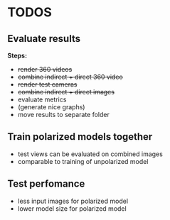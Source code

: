 # TODOS

## Evaluate results

**Steps:**

- ~~render 360 videos~~
- ~~combine indirect + direct 360 video~~
- ~~render test cameras~~
- ~~combine indirect + direct images~~
- evaluate metrics
- (generate nice graphs)
- move results to separate folder

## Train polarized models together

- test views can be evaluated on combined images
- comparable to training of unpolarized model

## Test perfomance

- less input images for polarized model
- lower model size for polarized model
